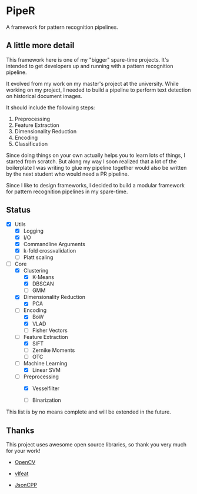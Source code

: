 # PipeR
A framework for pattern recognition pipelines.

## A little more detail
This framework here is one of my "bigger" spare-time projects.
It's intended to get developers up and running with a pattern recognition pipeline.

It evolved from my work on my master's project at the university. While working on my project, I needed to build a pipeline to perform text detection on historical document images.

It should include the following steps:

1. Preprocessing
2. Feature Extraction
3. Dimensionality Reduction
4. Encoding
5. Classification

Since doing things on your own actually helps you to learn lots of things, I started from scratch. But along my way I soon realized that a lot of the boilerplate I was writing to glue my pipeline together would also be written by the next student who would need a PR pipeline.

Since I like to design frameworks, I decided to build a modular framework for pattern recognition pipelines in my spare-time.

## Status
- [x] Utils
  - [x] Logging
  - [x] I/O
  - [x] Commandline Arguments
  - [x] k-fold crossvalidation
  - [ ] Platt scaling

- [ ] Core
  - [x] Clustering
    - [x] K-Means
    - [x] DBSCAN
    - [ ] GMM
  - [x] Dimensionality Reduction
    - [x] PCA
  - [ ] Encoding
    - [x] BoW
    - [x] VLAD
    - [ ] Fisher Vectors
  - [ ] Feature Extraction
    - [x] SIFT
    - [ ] Zernike Moments
    - [ ] OTC
  - [ ] Machine Learning
    - [x] Linear SVM
  - [ ] Preprocessing
    - [x] Vesselfilter
    - [ ] Binarization


This list is by no means complete and will be extended in the future.

## Thanks

This project uses awesome open source libraries, so thank you very much for your work!

- [OpenCV](https://github.com/Itseez/opencv)

- [vlfeat](https://github.com/vlfeat/vlfeat)

- [JsonCPP](https://github.com/open-source-parsers/jsoncpp)
